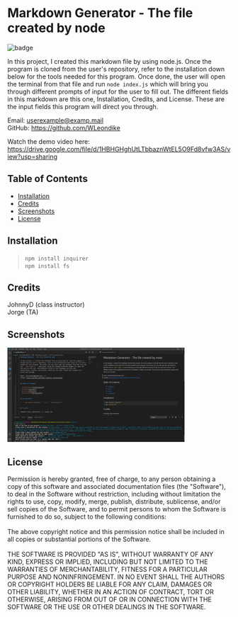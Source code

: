 # Markdown Generator - The file created by node

  ![badge](https://img.shields.io/badge/License-MIT-blue)
  
  In this project, I created this markdown file by using node.js. Once the program is cloned from the user's repository, refer to the installation down below for the tools needed for this program. Once done, the user will open the terminal from that file and run ```node index.js``` which will bring you through different prompts of input for the user to fill out. The different fields in this markdown are this one, Installation, Credits, and License. These are the input fields this program will direct you through.  
  
  Email: userexample@examp.mail <br>
  GitHub: https://github.com/WLeondike

  Watch the demo video here:
   https://drive.google.com/file/d/1HBHGHghUtLTbbaznWtEL5O9Fd8vfw3AS/view?usp=sharing


  ## Table of Contents

  * [Installation](#installation)
  * [Credits](#credits)
  * [Screenshots](#screenshots)
  * [License](#license)
  

  ## Installation
  
  > ``` npm install inquirer ``` <br> ``` npm install fs ```
  
  
  ## Credits
  
  JohnnyD (class instructor) <br> Jorge (TA)


  ## Screenshots

  <img src ="./Images/screenshot.png" width="400">


  ## License

  Permission is hereby granted, free of charge, to any person obtaining a copy of this software and associated documentation files (the "Software"), to deal in the Software without restriction, including without limitation the rights to use, copy, modify, merge, publish, distribute, sublicense, and/or sell copies of the Software, and to permit persons to whom the Software is furnished to do so, subject to the following conditions: <br> <br> The above copyright notice and this permission notice shall be included in all copies or substantial portions of the Software. <br> <br> THE SOFTWARE IS PROVIDED "AS IS", WITHOUT WARRANTY OF ANY KIND, EXPRESS OR IMPLIED, INCLUDING BUT NOT LIMITED TO THE WARRANTIES OF MERCHANTABILITY, FITNESS FOR A PARTICULAR PURPOSE AND NONINFRINGEMENT. IN NO EVENT SHALL THE AUTHORS OR COPYRIGHT HOLDERS BE LIABLE FOR ANY CLAIM, DAMAGES OR OTHER LIABILITY, WHETHER IN AN ACTION OF CONTRACT, TORT OR OTHERWISE, ARISING FROM OUT OF OR IN CONNECTION WITH THE SOFTWARE OR THE USE OR OTHER DEALINGS IN THE SOFTWARE.